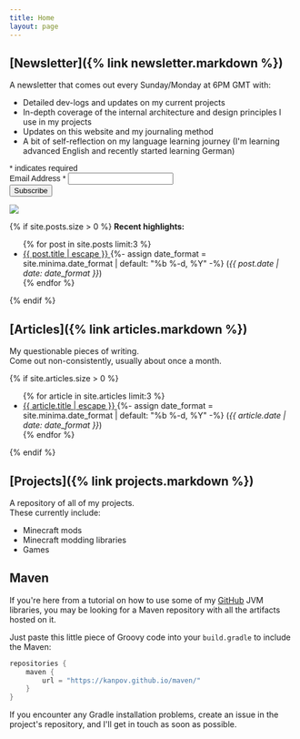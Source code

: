 ```yaml
---
title: Home
layout: page
---
```


## [Newsletter]({% link newsletter.markdown %})

A newsletter that comes out every Sunday/Monday at 6PM GMT with:

- Detailed dev-logs and updates on my current projects
- In-depth coverage of the internal architecture and design principles I use in my projects
- Updates on this website and my journaling method
- A bit of self-reflection on my language learning journey (I'm learning advanced English and recently started learning
  German)

<!-- Begin Mailchimp Signup Form -->
<link href="//cdn-images.mailchimp.com/embedcode/classic-10_7_dtp.css" rel="stylesheet" type="text/css">
<style type="text/css">
	#mc_embed_signup{clear:left; font:14px Helvetica,Arial,sans-serif;  width:600px;}
	/* Add your own Mailchimp form style overrides in your site stylesheet or in this style block.
	   We recommend moving this block and the preceding CSS link to the HEAD of your HTML file. */
</style>
<div id="mc_embed_signup">
<form action="https://github.us17.list-manage.com/subscribe/post?u=c615ef4665a3ec494fca28dc0&amp;id=03ae13b6f2" method="post" id="mc-embedded-subscribe-form" name="mc-embedded-subscribe-form" class="validate" target="_blank" novalidate>
    <div id="mc_embed_signup_scroll">
<div class="indicates-required"><span class="asterisk">*</span> indicates required</div>
<div class="mc-field-group">
	<label for="mce-EMAIL">Email Address  <span class="asterisk">*</span>
</label>
	<input type="email" value="" name="EMAIL" class="required email" id="mce-EMAIL">
</div>
	<div id="mce-responses" class="clear foot">
		<div class="response" id="mce-error-response" style="display:none"></div>
		<div class="response" id="mce-success-response" style="display:none"></div>
	</div>    <!-- real people should not fill this in and expect good things - do not remove this or risk form bot signups-->
    <div style="position: absolute; left: -5000px;" aria-hidden="true"><input type="text" name="b_c615ef4665a3ec494fca28dc0_03ae13b6f2" tabindex="-1" value=""></div>
        <div class="optionalParent">
            <div class="clear foot">
                <input type="submit" value="Subscribe" name="subscribe" id="mc-embedded-subscribe" class="button">
                <p class="brandingLogo"><a href="http://eepurl.com/h4LzR1" title="Mailchimp - email marketing made easy and fun"><img src="https://eep.io/mc-cdn-images/template_images/branding_logo_text_dark_dtp.svg"></a></p>
            </div>
        </div>
    </div>
</form>
</div>
<script type='text/javascript' src='//s3.amazonaws.com/downloads.mailchimp.com/js/mc-validate.js'></script><script type='text/javascript'>(function($) {window.fnames = new Array(); window.ftypes = new Array();fnames[0]='EMAIL';ftypes[0]='email';fnames[1]='FNAME';ftypes[1]='text';fnames[2]='LNAME';ftypes[2]='text';fnames[3]='ADDRESS';ftypes[3]='address';fnames[4]='PHONE';ftypes[4]='phone';fnames[5]='BIRTHDAY';ftypes[5]='birthday';}(jQuery));var $mcj = jQuery.noConflict(true);</script>
<!--End mc_embed_signup-->

{% if site.posts.size > 0 %}
**Recent highlights:**
<ul>
{% for post in site.posts limit:3 %}
<li>
<a href="{{ post.url | relative_url }}">
{{ post.title | escape }}
</a>
{%- assign date_format = site.minima.date_format | default: "%b %-d, %Y" -%}
(<i>{{ post.date | date: date_format }}</i>)
</li>
{% endfor %}
</ul>
{% endif %}

## [Articles]({% link articles.markdown %})

My questionable pieces of writing.\
Come out non-consistently, usually about once a month.

{% if site.articles.size > 0 %}
<ul>
{% for article in site.articles limit:3 %}
<li>
<a href="{{ article.url | relative_url }}">
{{ article.title | escape }}
</a>
{%- assign date_format = site.minima.date_format | default: "%b %-d, %Y" -%}
(<i>{{ article.date | date: date_format }}</i>)
</li>
{% endfor %}
</ul>
{% endif %}

## [Projects]({% link projects.markdown %})

A repository of all of my projects.\
These currently include:

- Minecraft mods
- Minecraft modding libraries
- Games

## Maven

If you're here from a tutorial on how to use some of my [GitHub](https://github.com/kanpov) JVM libraries,
you may be looking for a Maven repository with all the artifacts hosted on it.

Just paste this little piece of Groovy code into your `build.gradle` to include the Maven:

```groovy
repositories {
    maven {
        url = "https://kanpov.github.io/maven/"
    }
}
```

If you encounter any Gradle installation problems, create an issue in the project's repository, and I'll get in
touch as soon as possible.
